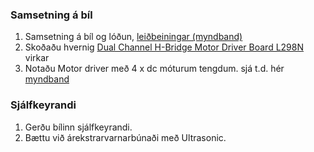 ### Samsetning á bíl
1. Samsetning á bíl og lóðun, [leiðbeiningar (myndband)](https://youtu.be/oCacTJyINAM) 
1. Skoðaðu hvernig [Dual Channel H-Bridge Motor Driver Board L298N](https://dronebotworkshop.com/dc-motors-l298n-h-bridge/) virkar
1. Notaðu Motor driver með 4 x dc móturum tengdum. sjá t.d. hér [myndband](https://youtu.be/WlQ-E6P1jkY) 

### Sjálfkeyrandi
1. Gerðu bílinn sjálfkeyrandi.
1. Bættu við árekstrarvarnarbúnaði með Ultrasonic.

